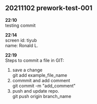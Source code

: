## 20211102 prework-test-001

**22:10**  
testing commit  

**22:14**  
screen id: tiyub  
name: Ronald L.  

**22:19**  
Steps to commit a file in GIT:    
1. save a change  
git add example_file_name  
2. commmit and add comment  
git commit -m "add_comment"  
3. push and update repo.  
git push origin branch_name
